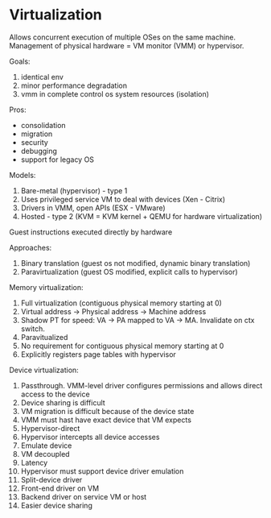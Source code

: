 # Virtualization

Allows concurrent execution of multiple OSes on the same machine.
Management of physical hardware = VM monitor (VMM) or hypervisor.

Goals:
1. identical env
2. minor performance degradation
3. vmm in complete control os system resources (isolation)

Pros:
- consolidation
- migration
- security
- debugging
- support for legacy OS

Models:
1. Bare-metal (hypervisor) - type 1 
  1. Uses privileged service VM to deal with devices (Xen - Citrix)
  2. Drivers in VMM, open APIs (ESX - VMware)
2. Hosted - type 2 (KVM = KVM kernel + QEMU for hardware virtualization)

Guest instructions executed directly by hardware

Approaches:
1. Binary translation (guest os not modified, dynamic binary translation)
2. Paravirtualization (guest OS modified, explicit calls to hypervisor)

Memory virtualization:
1. Full virtualization (contiguous physical memory starting at 0)
  1. Virtual address -> Physical address -> Machine address
  2. Shadow PT for speed: VA -> PA mapped to VA -> MA. Invalidate on ctx switch.
1. Paravitualized
  1. No requirement for contiguous physical memory starting at 0
  2. Explicitly registers page tables with hypervisor

Device virtualization:
1. Passthrough. VMM-level driver configures permissions and allows direct access to the device
  1. Device sharing is difficult
  2. VM migration is difficult because of the device state
  3. VMM must hast have exact device that VM expects
2. Hypervisor-direct
  1. Hypervisor intercepts all device accesses
  2. Emulate device
  3. VM decoupled
  4. Latency
  5. Hypervisor must support device driver emulation
3. Split-device driver
  1. Front-end driver on VM
  2. Backend driver on service VM or host
  3. Easier device sharing



